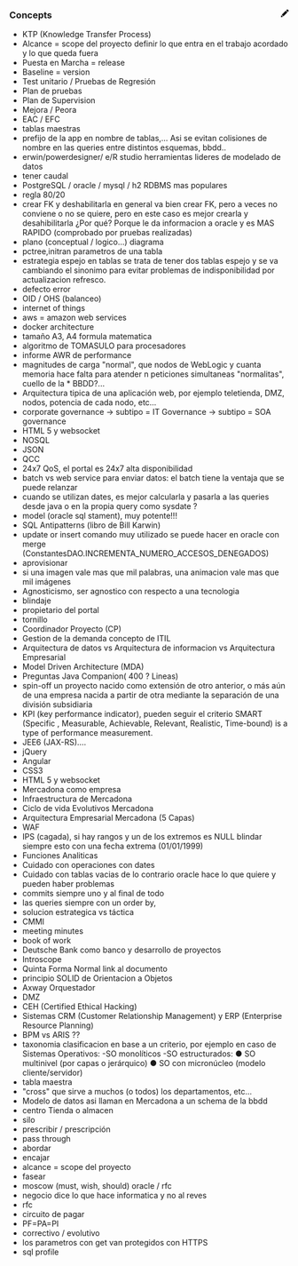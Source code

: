 ### Concepts  [<img align="right" src="../../site/images/pencil.svg" width="14">](https://github.com/victor-porcar/victor-porcar.github.io/edit/master/site/my-notes/my-notes-concepts-in-spanish.md)

* KTP (Knowledge Transfer Process)	
* Alcance = scope del proyecto	definir lo que entra en el trabajo acordado y lo que queda fuera
* Puesta en Marcha = release	
* Baseline = version	
* Test unitario  / Pruebas de Regresión	
* Plan de pruebas	
* Plan de Supervision	
* Mejora / Peora	
* EAC / EFC	
* tablas maestras	
* prefijo de la app en nombre de tablas,…	Asi se evitan colisiones de nombre en las queries entre distintos esquemas, bbdd..
* erwin/powerdesigner/ e/R studio	herramientas lideres de modelado de datos
* tener caudal	
* PostgreSQL  / oracle / mysql / h2	RDBMS mas populares
* regla 80/20	
* crear FK  y deshabilitarla	en general va bien crear FK, pero a veces no conviene o no se quiere, pero en este caso es mejor crearla y desahibilitarla ¿Por qué? Porque le da informacion a oracle y es MAS RAPIDO (comprobado por pruebas realizadas)
* plano (conceptual / logico…)	diagrama
* pctree,initran	parametros de una tabla
* estrategia espejo en tablas	se trata de tener dos tablas espejo y se va cambiando el sinonimo para evitar problemas de indisponibilidad por actualizacion refresco.
* defecto	error 
* OID / OHS (balanceo)	
* internet of things	
* aws = amazon web services	
* docker architecture	
* tamaño A3, A4	formula matematica
* algoritmo de TOMASULO	para  procesadores 
* informe AWR de performance	
* magnitudes de carga "normal", que nodos de WebLogic y cuanta memoria hace falta para atender n peticiones simultaneas "normalitas", cuello de la * BBDD?...	
* Arquitectura tipica de una aplicación web, por ejemplo teletienda, DMZ, nodos, potencia de cada nodo, etc…	
* corporate governance -> subtipo = IT Governance -> subtipo = SOA governance	
* HTML 5 y websocket 	
* NOSQL	
* JSON	
* QCC	
* 24x7 QoS, el portal es 24x7 alta disponibilidad	
* batch vs web service para enviar datos: el batch tiene la ventaja que se puede relanzar	
* cuando se utilizan dates, es mejor calcularla y pasarla a las queries desde java o en la propia query como sysdate ?	
* model (oracle sql stament), muy potente!!!	
* SQL Antipatterns (libro de Bill Karwin)	
* update or insert  comando muy utilizado se puede hacer en oracle con merge (ConstantesDAO.INCREMENTA_NUMERO_ACCESOS_DENEGADOS)	
* aprovisionar	
* si una imagen vale mas que mil palabras, una animacion vale mas que mil imágenes	
* Agnosticismo, ser agnostico con respecto a una tecnologia	
* blindaje	
* propietario del portal	
* tornillo	
* Coordinador Proyecto (CP)	
* Gestion de la demanda	concepto de ITIL
* Arquitectura de datos vs Arquitectura de informacion vs Arquitectura Empresarial	
* Model Driven Architecture (MDA)	
* Preguntas Java Companion( 400 ? Lineas)	
* spin-off 	un proyecto nacido como extensión de otro anterior, o más aún de una empresa nacida a partir de otra mediante la separación de una división subsidiaria
* KPI (key performance indicator), pueden seguir el criterio SMART  (Specific , Measurable, Achievable, Relevant, Realistic, Time-bound)	 is a type of performance measurement. 
* JEE6 (JAX-RS)….	
* jQuery	
* Angular	
* CSS3	
* HTML 5 y websocket 	
* Mercadona como empresa	
* Infraestructura de Mercadona	
* Ciclo de vida Evolutivos Mercadona	
* Arquitectura Empresarial Mercadona (5 Capas)	
* WAF	
* IPS	(cagada), si hay rangos y un de los extremos es NULL blindar siempre esto con una fecha extrema (01/01/1999)
* Funciones Analiticas	
* Cuidado con operaciones con dates 	
* Cuidado con tablas vacias	de lo contrario oracle hace lo que quiere y pueden haber problemas
* commits siempre uno y al final de todo	
* las queries siempre con un order by, 	
* solucion estrategica vs táctica	
* CMMI	
* meeting minutes	
* book of work	
* Deutsche Bank como banco y desarrollo de proyectos	
* Introscope	
* Quinta Forma Normal	link al documento
* principio SOLID de Orientacion a Objetos	
* Axway Orquestador	
* DMZ	
* CEH (Certified Ethical Hacking)	
* Sistemas CRM (Customer Relationship Management) y ERP (Enterprise Resource Planning)	
* BPM vs ARIS ??	
* taxonomia	clasificacion en base a un criterio, por ejemplo en caso de Sistemas Operativos: -SO monolíticos -SO estructurados:     ● SO multinivel (por capas o jerárquico)     ● SO con micronúcleo (modelo cliente/servidor)
* tabla maestra	
* "cross"	que sirve a muchos (o todos) los departamentos, etc…
* Modelo de datos	asi llaman en Mercadona a un schema de la bbdd
* centro	Tienda o almacen
* silo	
* prescribir  / prescripción	
* pass through	
* abordar	
* encajar	
* alcance = scope del proyecto	
* fasear	
* moscow (must, wish, should) oracle / rfc	
* negocio dice lo que hace informatica y no al reves	
* rfc	
* circuito de pagar	
* PF=PA=PI 	
* correctivo / evolutivo 	
* los parametros con get van protegidos con HTTPS	
* sql profile	
